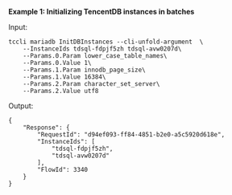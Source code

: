**Example 1: Initializing TencentDB instances in batches**



Input: 

```
tccli mariadb InitDBInstances --cli-unfold-argument  \
    --InstanceIds tdsql-fdpjf5zh tdsql-avw0207d\
    --Params.0.Param lower_case_table_names\
    --Params.0.Value 1\
    --Params.1.Param innodb_page_size\
    --Params.1.Value 16384\
    --Params.2.Param character_set_server\
    --Params.2.Value utf8
```

Output: 
```
{
    "Response": {
        "RequestId": "d94ef093-ff84-4851-b2e0-a5c5920d618e",
        "InstanceIds": [
            "tdsql-fdpjf5zh",
            "tdsql-avw0207d"
        ],
        "FlowId": 3340
    }
}
```

